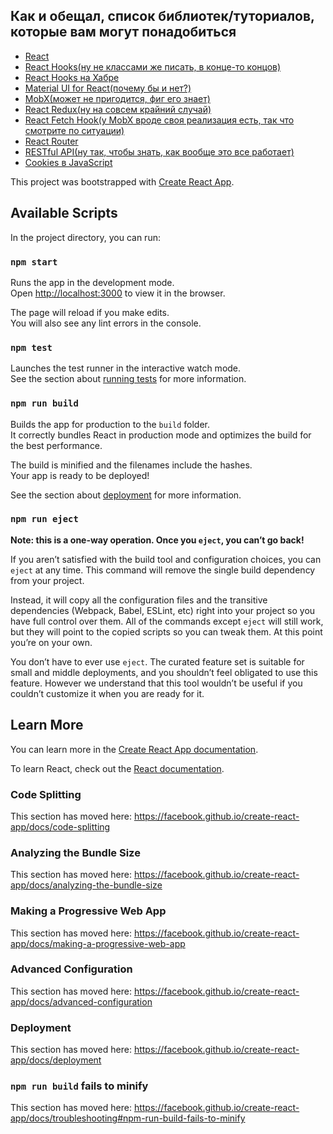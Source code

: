 ## Как и обещал, список библиотек/туториалов, которые вам **могут** понадобиться
* [React](https://reactjs.org/docs/getting-started.html#learn-react)
* [React Hooks(ну не классами же писать, в конце-то концов)](https://reactjs.org/docs/hooks-intro.html)
* [React Hooks на Хабре](https://habr.com/ru/post/429712/)
* [Material UI for React(почему бы и нет?)](https://material-ui.com/)
* [MobX(может не пригодится, фиг его знает)](https://mobx.js.org/README.html)
* [React Redux(ну на совсем крайний случай)](https://redux.js.org/)
* [React Fetch Hook(у MobX вроде своя реализация есть, так что смотрите по ситуации)](https://marcin-piela.github.io/react-fetching-library/#/)
* [React Router](https://reacttraining.com/react-router/web/guides/quick-start)
* [RESTful API(ну так, чтобы знать, как вообще это все работает)](https://en.wikipedia.org/wiki/Representational_state_transfer)
* [Cookies в JavaScript](https://developer.mozilla.org/ru/docs/Web/API/Document/cookie)

This project was bootstrapped with [Create React App](https://github.com/facebook/create-react-app).

## Available Scripts

In the project directory, you can run:

### `npm start`

Runs the app in the development mode.<br />
Open [http://localhost:3000](http://localhost:3000) to view it in the browser.

The page will reload if you make edits.<br />
You will also see any lint errors in the console.

### `npm test`

Launches the test runner in the interactive watch mode.<br />
See the section about [running tests](https://facebook.github.io/create-react-app/docs/running-tests) for more information.

### `npm run build`

Builds the app for production to the `build` folder.<br />
It correctly bundles React in production mode and optimizes the build for the best performance.

The build is minified and the filenames include the hashes.<br />
Your app is ready to be deployed!

See the section about [deployment](https://facebook.github.io/create-react-app/docs/deployment) for more information.

### `npm run eject`

**Note: this is a one-way operation. Once you `eject`, you can’t go back!**

If you aren’t satisfied with the build tool and configuration choices, you can `eject` at any time. This command will remove the single build dependency from your project.

Instead, it will copy all the configuration files and the transitive dependencies (Webpack, Babel, ESLint, etc) right into your project so you have full control over them. All of the commands except `eject` will still work, but they will point to the copied scripts so you can tweak them. At this point you’re on your own.

You don’t have to ever use `eject`. The curated feature set is suitable for small and middle deployments, and you shouldn’t feel obligated to use this feature. However we understand that this tool wouldn’t be useful if you couldn’t customize it when you are ready for it.

## Learn More

You can learn more in the [Create React App documentation](https://facebook.github.io/create-react-app/docs/getting-started).

To learn React, check out the [React documentation](https://reactjs.org/).

### Code Splitting

This section has moved here: https://facebook.github.io/create-react-app/docs/code-splitting

### Analyzing the Bundle Size

This section has moved here: https://facebook.github.io/create-react-app/docs/analyzing-the-bundle-size

### Making a Progressive Web App

This section has moved here: https://facebook.github.io/create-react-app/docs/making-a-progressive-web-app

### Advanced Configuration

This section has moved here: https://facebook.github.io/create-react-app/docs/advanced-configuration

### Deployment

This section has moved here: https://facebook.github.io/create-react-app/docs/deployment

### `npm run build` fails to minify

This section has moved here: https://facebook.github.io/create-react-app/docs/troubleshooting#npm-run-build-fails-to-minify
